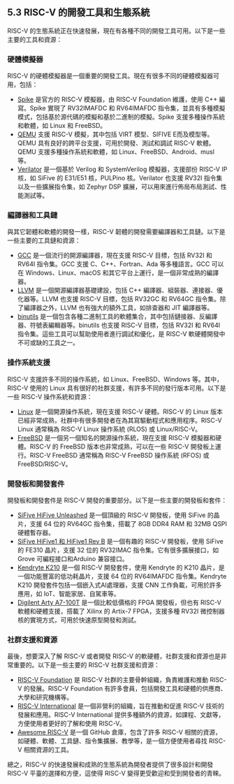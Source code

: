 ## 5.3 RISC-V 的開發工具和生態系統

RISC-V 的生態系統正在快速發展，現在有各種不同的開發工具可用。以下是一些主要的工具和資源：

### 硬體模擬器

RISC-V 的硬體模擬器是一個重要的開發工具。現在有很多不同的硬體模擬器可用，包括：

- [Spike](https://github.com/riscv/riscv-isa-sim) 是官方的 RISC-V 模擬器，由 RISC-V Foundation 維護，使用 C++ 編寫。Spike 實現了 RV32IMAFDC 和 RV64IMAFDC 指令集，並具有多種模擬模式，包括基於源代碼的模擬和基於二進制的模擬。Spike 支援多種操作系統和軟體，如 Linux 和 FreeBSD。
- [QEMU](https://www.qemu.org/) 支援 RISC-V 模擬，其中包括 VIRT 模型、SIFIVE E而及模型等。QEMU 具有良好的跨平台支援，可用於開發、測試和調試 RISC-V 軟體。QEMU 支援多種操作系統和軟體，如 Linux、FreeBSD、Android、musl 等。
- [Verilator](https://www.veripool.org/wiki/verilator) 是一個基於 Verilog 和 SystemVerilog 模擬器，支援部份 RISC-V IP 核，如 SiFive 的 E31/E51 核，PULPino 核。Verilator 也支援 RV32I 指令集以及一些擴展指令集，如 Zephyr DSP 擴展，可以用來進行佈局布局測試、性能測試等。

### 編譯器和工具鏈

與其它韌體和軟體的開發一樣，RISC-V 韌體的開發需要編譯器和工具鏈。以下是一些主要的工具鏈和資源：

- [GCC](https://gcc.gnu.org/) 是一個流行的開源編譯器，現在支援 RISC-V 目標，包括 RV32I 和 RV64I 指令集。GCC 支援 C、C++、Fortran、Ada 等多種語言。GCC 可以在 Windows、Linux、macOS 和其它平台上運行，是一個非常成熟的編譯器。
- [LLVM](https://llvm.org/) 是一個開源編譯器基礎建設，包括 C++ 編譯器、組裝器、連接器、優化器等。LLVM 也支援 RISC-V 目標，包括 RV32GC 和 RV64GC 指令集。除了編譯器之外，LLVM 也有強大的額外工具，如排查器和 JIT 編譯器等。
- [binutils](https://www.gnu.org/software/binutils/) 是一個包含各種二進制工具的軟體集合，其中包括鏈接器、反編譯器、符號表編輯器等。binutils 也支援 RISC-V 目標，包括 RV32I 和 RV64I 指令集。這些工具可以幫助使用者進行調試和優化，是 RISC-V 軟硬體開發中不可或缺的工具之一。

### 操作系統支援

RISC-V 支援許多不同的操作系統，如 Linux、FreeBSD、Windows 等。其中，RISC-V 使用的 Linux 具有很好的社群支援，有許多不同的發行版本可用。以下是一些 RISC-V 操作系統和資源：

- [Linux](https://www.kernel.org/) 是一個開源操作系統，現在支援 RISC-V 硬體。RISC-V 的 Linux 版本已經非常成熟，社群中有很多開發者在為其寫驅動程式和應用程序。RISC-V Linux 通常稱為 RISC-V Linux 操作系統 (RLOS) 或 Linux/RISC-V。
- [FreeBSD](https://www.freebsd.org/) 是一個另一個知名的開源操作系統，現在支援 RISC-V 模擬器和硬體。RISC-V 的 FreeBSD 版本也非常成熟，可以在一些 RISC-V 開發板上運行。RISC-V FreeBSD 通常稱為 RISC-V FreeBSD 操作系統 (RFOS) 或 FreeBSD/RISC-V。

### 開發板和開發套件

開發板和開發套件是 RISC-V 開發的重要部分。以下是一些主要的開發板和套件：

- [SiFive HiFive Unleashed](https://www.sifive.com/boards/hifive-unleashed) 是一個頂級的 RISC-V 開發板，使用 SiFive 的晶片，支援 64 位的 RV64GC 指令集，搭載了 8GB DDR4 RAM 和 32MB QSPI 硬體暫存器。
- [SiFive HiFive1 和 HiFive1 Rev B](https://www.sifive.com/boards/hifive1-revb) 是一個有趣的 RISC-V 開發板，使用 SiFive 的 FE310 晶片，支援 32 位的 RV32IMAC 指令集。它有很多擴展接口，如 Grove 可編程接口和Arduino 兼容接口。
- [Kendryte K210](https://kendryte.com/) 是一個 RISC-V 開發套件，使用 Kendryte 的 K210 晶片，是一個功能豐富的低功耗晶片，支援 64 位的 RV64IMAFDC 指令集。Kendryte K210 開發套件包括一個嵌入式AI處理器，支援 CNN 工作負載，可用於許多應用，如 IoT、智能家居、自駕車等。
- [Digilent Arty A7-100T](https://store.digilentinc.com/arty-a7-artix-7-fpga-development-board-for-makers-and-hobbyists/) 是一個比較低價格的 FPGA 開發板，但也有 RISC-V 軟體和硬體支援，搭載了 Xilinx 的 Artix-7 FPGA，支援多種 RV32I 微控制器核的實現方式，可用於快速原型開發和測試。

### 社群支援和資源

最後，想要深入了解 RISC-V 或者開發 RISC-V 的軟硬體，社群支援和資源也是非常重要的。以下是一些主要的 RISC-V 社群支援和資源：

- [RISC-V Foundation](https://riscv.org/) 是 RISC-V 社群的主要骨幹組織，負責維護和推動 RISC-V 的發展。RISC-V Foundation 有許多會員，包括開發工具和硬體的供應商、大學和研究機構等。
- [RISC-V International](https://riscv.org/) 是一個非營利的組織，旨在推動和促進 RISC-V 技術的發展和應用。RISC-V International 提供多種額外的資源，如課程、文獻等，方便使用者更好的了解和使用 RISC-V。
- [Awesome RISC-V](https://github.com/ruomin/awesome-risc-v) 是一個 GitHub 倉庫，包含了許多 RISC-V 相關的資源，如硬體、軟體、工具鏈、指令集擴展、教學等，是一個方便使用者尋找 RISC-V 相關資源的工具。

總之，RISC-V 的快速發展和成熟的生態系統為開發者提供了很多設計和開發 RISC-V 平臺的選擇和方便，這使得 RISC-V 變得更受歡迎和受到開發者的青睞。